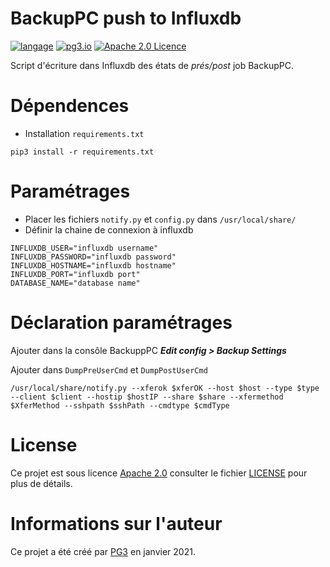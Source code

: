 BackupPC push to Influxdb
===

[![langage](https://img.shields.io/badge/Langage-Python-purple.svg)](https://python.org/)
[![pg3.io](https://img.shields.io/badge/made%20by-PG3-orange.svg)](https://twitter.com/pg3io/)
[![Apache 2.0 Licence](https://img.shields.io/hexpm/l/plug.svg)](LICENCE)

Script d'écriture dans Influxdb des états de *prés/post* job BackupPC.

# Dépendences
* Installation ``requirements.txt``
```
pip3 install -r requirements.txt
```

# Paramétrages
* Placer les fichiers ``notify.py`` et ``config.py`` dans ``/usr/local/share/``
* Définir la chaine de connexion à influxdb
```
INFLUXDB_USER="influxdb username"
INFLUXDB_PASSWORD="influxdb password"
INFLUXDB_HOSTNAME="influxdb hostname"
INFLUXDB_PORT="influxdb port"
DATABASE_NAME="database name"
```

# Déclaration paramétrages
Ajouter dans la consôle BackuppPC ***Edit config > Backup Settings***

Ajouter dans ``DumpPreUserCmd`` et ``DumpPostUserCmd``
```
/usr/local/share/notify.py --xferok $xferOK --host $host --type $type --client $client --hostip $hostIP --share $share --xfermethod $XferMethod --sshpath $sshPath --cmdtype $cmdType
```

# License
Ce projet est sous licence [Apache 2.0](https://www.apache.org/licenses/LICENSE-2.0) consulter le fichier [LICENSE](LICENSE) pour plus de détails.

# Informations sur l'auteur
Ce projet a été créé par [PG3](https://pg3.io) en janvier 2021.
